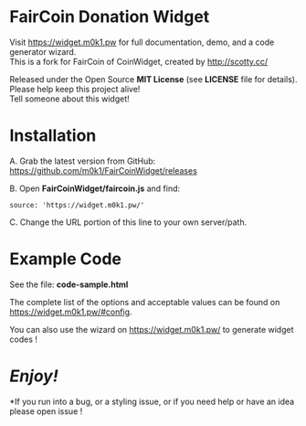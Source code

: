 FairCoin Donation Widget
==============
  
Visit https://widget.m0k1.pw for full documentation, demo, and a code generator wizard.  
This is a fork for FairCoin of CoinWidget, created by http://scotty.cc/  
  
Released under the Open Source **MIT License** (see **LICENSE** file for details).  
Please help keep this project alive!  
Tell someone about this widget!  
  
Installation  
==============  
A. Grab the latest version from GitHub: https://github.com/m0k1/FairCoinWidget/releases  
  
B. Open **FairCoinWidget/faircoin.js** and find:  
  
	source: 'https://widget.m0k1.pw/'  
  
C. Change the URL portion of this line to your own server/path.  
  
Example Code  
==============  
  
See the file: **code-sample.html**  
  
The complete list of the options and acceptable values can be found on https://widget.m0k1.pw/#config.  
  
You can also use the wizard on https://widget.m0k1.pw/ to generate widget codes !  
  
*Enjoy!*  
==============  
*If you run into a bug, or a styling issue, or if you need help or have an idea please open issue !  
